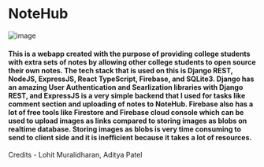 # NoteHub

![image](https://github.com/LohitoBurrito/NotesApp/assets/110351173/76584682-2107-4181-a438-35a25593da4b)

#### This is a webapp created with the purpose of providing college students with extra sets of notes by allowing other college students to open source their own notes. The tech stack that is used on this is Django REST, NodeJS, ExpressJS, React TypeScript, Firebase, and SQLite3. Django has an amazing User Authentication and Searlization libraries with Django REST, and ExpressJS is a very simple backend that I used for tasks like comment section and uploading of notes to NoteHub. Firebase also has a lot of free tools like Firestore and Firebase cloud console which can be used to upload images as links compared to storing images as blobs on realtime database. Storing images as blobs is very time consuming to send to client side and it is inefficient because it takes a lot of resources.

Credits - Lohit Muralidharan, Aditya Patel
